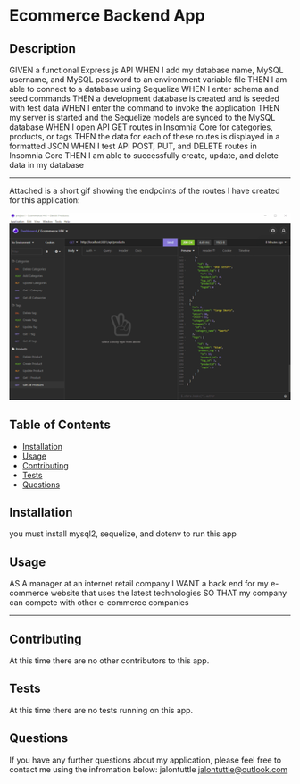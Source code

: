 # Ecommerce Backend App
  
  ## Description
  GIVEN a functional Express.js API
  WHEN I add my database name, MySQL username, and MySQL password to an environment variable file
  THEN I am able to connect to a database using Sequelize
  WHEN I enter schema and seed commands
  THEN a development database is created and is seeded with test data
  WHEN I enter the command to invoke the application
  THEN my server is started and the Sequelize models are synced to the MySQL database
  WHEN I open API GET routes in Insomnia Core for categories, products, or tags
  THEN the data for each of these routes is displayed in a formatted JSON
  WHEN I test API POST, PUT, and DELETE routes in Insomnia Core
  THEN I am able to successfully create, update, and delete data in my database

---

  Attached is a short gif showing the endpoints of the routes I have created for this application:

  ![gif](./assets/images/Ecommerce1-gif.gif) 
  
  ## Table of Contents
  - [Installation](#installation)
  - [Usage](#usage)
  - [Contributing](#contributing)
  - [Tests](#tests)
  - [Questions](#questions)
  
  ## Installation
  you must install mysql2, sequelize, and dotenv to run this app
 
  ## Usage
  AS A manager at an internet retail company
  I WANT a back end for my e-commerce website that uses the latest technologies
  SO THAT my company can compete with other e-commerce companies
  
  
  
  ---
  ## Contributing 
  At this time there are no other contributors to this app.
  
  ## Tests
  At this time there are no tests running on this app.
 
  ## Questions
  If you have any further questions about my application, please feel free to contact me using the infromation below:
  jalontuttle
  jalontuttle@outlook.com
